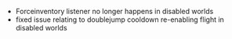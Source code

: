 - Forceinventory listener no longer happens in disabled worlds
- fixed issue relating to doublejump cooldown re-enabling flight in disabled worlds